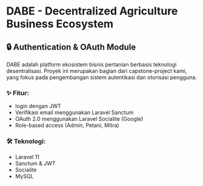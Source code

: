 # DABE - Decentralized Agriculture Business Ecosystem

## 🔒 Authentication & OAuth Module

DABE adalah platform ekosistem bisnis pertanian berbasis teknologi desentralisasi. Proyek ini merupakan bagian dari capstone-project kami, yang fokus pada pengembangan sistem autentikasi dan otorisasi pengguna.

### ✨ Fitur:
- login dengan JWT
- Verifikasi email menggunakan Laravel Sanctum
- OAuth 2.0 menggunakan Laravel Socialite (Google)
- Role-based access (Admin, Petani, Mitra)

### 🛠️ Teknologi:
- Laravel 11
- Sanctum & JWT
- Socialite
- MySQL

